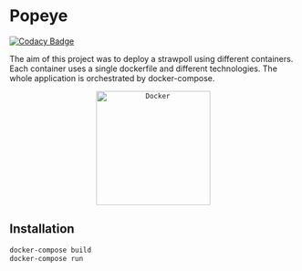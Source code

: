 # Popeye
[![Codacy Badge](https://api.codacy.com/project/badge/Grade/244990d99454435689933a467531ba10)](https://app.codacy.com/gh/xmnchild/popeye?utm_source=github.com&utm_medium=referral&utm_content=xmnchild/popeye&utm_campaign=Badge_Grade_Settings)

The aim of this project was to deploy a strawpoll using different containers. Each container uses a single dockerfile and different technologies. The whole application is orchestrated by docker-compose.

<div align="center">
	<code><img height="200" src="https://user-images.githubusercontent.com/25181517/117207330-263ba280-adf4-11eb-9b97-0ac5b40bc3be.png" alt="Docker" title="Docker" /></code>
</div>

## Installation

```bash
docker-compose build 
docker-compose run
```
